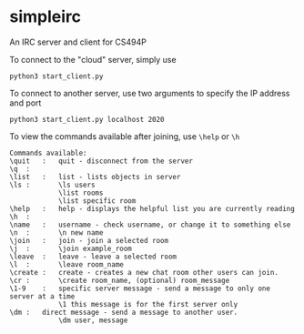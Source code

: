 # simpleirc
An IRC server and client for CS494P

To connect to the "cloud" server, simply use

`python3 start_client.py`

To connect to another server, use two arguments to specify the IP address and port

`python3 start_client.py localhost 2020`

To view the commands available after joining, use `\help` or `\h`

```
Commands available:
\quit	:	quit - disconnect from the server
\q	:	
\list	:	list - lists objects in server
\ls	:		\ls users
			\list rooms
			\list specific room
\help	:	help - displays the helpful list you are currently reading
\h	:	
\name	:	username - check username, or change it to something else
\n	:		\n new name
\join	:	join - join a selected room
\j	:		\join example_room
\leave	:	leave - leave a selected room
\l	:		\leave room_name
\create	:	create - creates a new chat room other users can join.
\cr	:		\create room_name, (optional) room_message
\1-9	:	specific server message - send a message to only one server at a time
			\1 this message is for the first server only
\dm	:	direct message - send a message to another user.
			\dm user, message
```